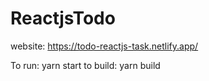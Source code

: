 # ReactjsTodo

website: https://todo-reactjs-task.netlify.app/

To run: yarn start
to build: yarn build
